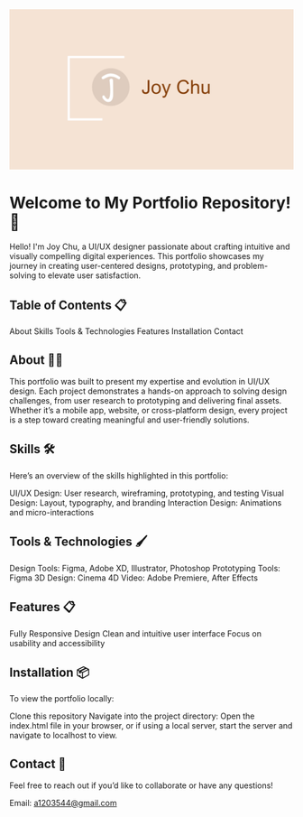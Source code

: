 <img src="./images/video.png" alt="Joy img" width="600">

# Welcome to My Portfolio Repository! 🎨
Hello! I'm Joy Chu, a UI/UX designer passionate about crafting intuitive and visually compelling digital experiences. This portfolio showcases my journey in creating user-centered designs, prototyping, and problem-solving to elevate user satisfaction.

## Table of Contents 📋
About
Skills
Tools & Technologies
Features
Installation
Contact

## About 👩‍🎨
This portfolio was built to present my expertise and evolution in UI/UX design. Each project demonstrates a hands-on approach to solving design challenges, from user research to prototyping and delivering final assets. Whether it’s a mobile app, website, or cross-platform design, every project is a step toward creating meaningful and user-friendly solutions.

## Skills 🛠️
Here’s an overview of the skills highlighted in this portfolio:

UI/UX Design: User research, wireframing, prototyping, and testing
Visual Design: Layout, typography, and branding
Interaction Design: Animations and micro-interactions

## Tools & Technologies 🖌️
Design Tools: Figma, Adobe XD, Illustrator, Photoshop
Prototyping Tools: Figma
3D Design: Cinema 4D
Video: Adobe Premiere, After Effects

## Features 📋
Fully Responsive Design
Clean and intuitive user interface
Focus on usability and accessibility


## Installation 📦
To view the portfolio locally:

Clone this repository
Navigate into the project directory:
Open the index.html file in your browser, or if using a local server, start the server and navigate to localhost to view.

## Contact 📱
Feel free to reach out if you’d like to collaborate or have any questions!

Email: a1203544@gmail.com